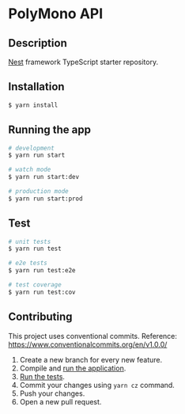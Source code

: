 # PolyMono API

## Description

[Nest](https://github.com/nestjs/nest) framework TypeScript starter repository.

## Installation

```bash
$ yarn install
```

## Running the app

```bash
# development
$ yarn run start

# watch mode
$ yarn run start:dev

# production mode
$ yarn run start:prod
```

## Test

```bash
# unit tests
$ yarn run test

# e2e tests
$ yarn run test:e2e

# test coverage
$ yarn run test:cov
```

## Contributing

This project uses conventional commits. Reference: https://www.conventionalcommits.org/en/v1.0.0/

1. Create a new branch for every new feature.
2. Compile and [run the application](#running-the-app).
3. [Run the tests](#test).
4. Commit your changes using `yarn cz` command.
5. Push your changes.
6. Open a new pull request.

